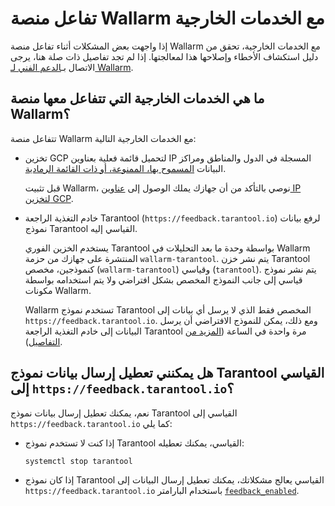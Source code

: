 # تفاعل منصة Wallarm مع الخدمات الخارجية

إذا واجهت بعض المشكلات أثناء تفاعل منصة Wallarm مع الخدمات الخارجية، تحقق من دليل استكشاف الأخطاء وإصلاحها هذا لمعالجتها. إذا لم تجد تفاصيل ذات صلة هنا، يرجى الاتصال بـ[الدعم الفني لـ Wallarm](mailto:support@wallarm.com).

## ما هي الخدمات الخارجية التي تتفاعل معها منصة Wallarm؟

تتفاعل منصة Wallarm مع الخدمات الخارجية التالية:

* تخزين GCP لتحميل قائمة فعلية بعناوين IP المسجلة في الدول والمناطق ومراكز البيانات [المسموح بها، الممنوعة، أو ذات القائمة الرمادية](../user-guides/ip-lists/overview.md).

    قبل تثبيت Wallarm، نوصي بالتأكد من أن جهازك يملك الوصول إلى [عناوين IP لتخزين GCP](https://www.gstatic.com/ipranges/goog.json).
* خادم التغذية الراجعة Tarantool (`https://feedback.tarantool.io`) لرفع بيانات نموذج Tarantool القياسي إليه.

    يستخدم الخزين الفوري Tarantool بواسطة وحدة ما بعد التحليلات في Wallarm المنتشرة على جهازك من حزمة `wallarm-tarantool`. يتم نشر خزن Tarantool كنموذجين، مخصص (`wallarm-tarantool`) وقياسي (`tarantool`). يتم نشر نموذج قياسي إلى جانب النموذج المخصص بشكل افتراضي ولا يتم استخدامه بواسطة مكونات Wallarm.
    
    Wallarm تستخدم نموذج Tarantool المخصص فقط الذي لا يرسل أي بيانات إلى `https://feedback.tarantool.io`. ومع ذلك، يمكن للنموذج الافتراضي أن يرسل البيانات إلى خادم التغذية الراجعة Tarantool مرة واحدة في الساعة ([المزيد من التفاصيل](https://www.tarantool.io/en/doc/latest/reference/configuration/#feedback)).

## هل يمكنني تعطيل إرسال بيانات نموذج Tarantool القياسي إلى `https://feedback.tarantool.io`؟

نعم، يمكنك تعطيل إرسال بيانات نموذج Tarantool القياسي إلى `https://feedback.tarantool.io` كما يلي:

* إذا كنت لا تستخدم نموذج Tarantool القياسي، يمكنك تعطيله:

    ```bash
    systemctl stop tarantool
    ```
* إذا كان نموذج Tarantool القياسي يعالج مشكلاتك، يمكنك تعطيل إرسال البيانات إلى `https://feedback.tarantool.io` باستخدام البارامتر [`feedback_enabled`](https://www.tarantool.io/en/doc/latest/reference/configuration/#cfg-logging-feedback-enabled).